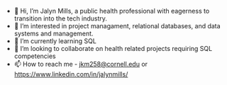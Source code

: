 - 👋 Hi, I’m Jalyn Mills, a public health professional with eagerness to transition into the tech industry.
- 👀 I’m interested in project managament, relational databases, and data systems and management.
- 🌱 I’m currently learning SQL
- 💞️ I’m looking to collaborate on health related projects requiring SQL competencies 
- 📫 How to reach me - jkm258@cornell.edu or https://www.linkedin.com/in/jalynmills/

<!---
millsjalyn/millsjalyn is a ✨ special ✨ repository because its `README.md` (this file) appears on your GitHub profile.
You can click the Preview link to take a look at your changes.
--->
